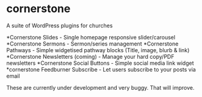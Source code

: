 cornerstone
===========

A suite of WordPress plugins for churches

*Cornerstone Slides - Single homepage responsive slider/carousel
*Cornerstone Sermons - Sermon/series management
*Cornerstone Pathways - Simple widgetised pathway blocks (Title, image, blurb & link)
*Cornerstone Newsletters (coming) - Manage your hard copy/PDF newsletters
*Cornerstone Social Buttons - Simple social media link widget
*cornerstone Feedburner Subscribe - Let users subscribe to your posts via email

These are currently under development and very buggy. That will improve.
